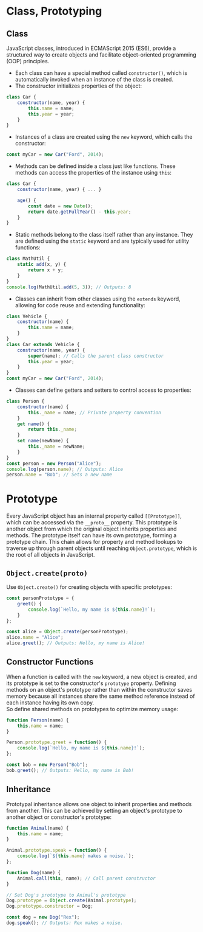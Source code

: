 # Class, Prototyping

## Class

JavaScript classes, introduced in ECMAScript 2015 (ES6), provide a structured way to create objects and facilitate object-oriented programming (OOP) principles.

- Each class can have a special method called `constructor()`, which is automatically invoked when an instance of the class is created.
- The constructor initializes properties of the object:
```js
class Car {
    constructor(name, year) {
        this.name = name;
        this.year = year;
    }
}
```
- Instances of a class are created using the `new` keyword, which calls the constructor:
```js
const myCar = new Car("Ford", 2014);
```
- Methods can be defined inside a class just like functions. These methods can access the properties of the instance using `this`:
```js
class Car {
    constructor(name, year) { ... }

    age() {
        const date = new Date();
        return date.getFullYear() - this.year;
    }
}
```
- Static methods belong to the class itself rather than any instance. They are defined using the `static` keyword and are typically used for utility functions:
```js
class MathUtil {
    static add(x, y) {
        return x + y;
    }
}
console.log(MathUtil.add(5, 3)); // Outputs: 8
```
- Classes can inherit from other classes using the `extends` keyword, allowing for code reuse and extending functionality:
```js
class Vehicle {
    constructor(name) {
        this.name = name;
    }
}
class Car extends Vehicle {
    constructor(name, year) {
        super(name); // Calls the parent class constructor
        this.year = year;
    }
}
const myCar = new Car("Ford", 2014);
```
- Classes can define getters and setters to control access to properties:
```js
class Person {
    constructor(name) {
        this._name = name; // Private property convention
    }
    get name() {
        return this._name;
    }
    set name(newName) {
        this._name = newName;
    }
}
const person = new Person("Alice");
console.log(person.name); // Outputs: Alice
person.name = "Bob"; // Sets a new name
```

# Prototype

Every JavaScript object has an internal property called `[[Prototype]]`, which can be accessed via the `__proto__` property. This prototype is another object from which the original object inherits properties and methods.
The prototype itself can have its own prototype, forming a prototype chain. This chain allows for property and method lookups to traverse up through parent objects until reaching `Object.prototype`, which is the root of all objects in JavaScript.

## `Object.create(proto)`
Use `Object.create()` for creating objects with specific prototypes:
```js
const personPrototype = {
    greet() {
        console.log(`Hello, my name is ${this.name}!`);
    }
};

const alice = Object.create(personPrototype);
alice.name = "Alice";
alice.greet(); // Outputs: Hello, my name is Alice!
```

## Constructor Functions
When a function is called with the `new` keyword, a new object is created, and its prototype is set to the constructor's `prototype` property. Defining methods on an object's prototype rather than within the constructor saves memory because all instances share the same method reference instead of each instance having its own copy.  
So define shared methods on prototypes to optimize memory usage:
```js
function Person(name) {
    this.name = name;
}

Person.prototype.greet = function() {
    console.log(`Hello, my name is ${this.name}!`);
};

const bob = new Person("Bob");
bob.greet(); // Outputs: Hello, my name is Bob!
```

## Inheritance

Prototypal inheritance allows one object to inherit properties and methods from another. This can be achieved by setting an object's prototype to another object or constructor's prototype:

```js
function Animal(name) {
    this.name = name;
}

Animal.prototype.speak = function() {
    console.log(`${this.name} makes a noise.`);
};

function Dog(name) {
    Animal.call(this, name); // Call parent constructor
}

// Set Dog's prototype to Animal's prototype
Dog.prototype = Object.create(Animal.prototype);
Dog.prototype.constructor = Dog;

const dog = new Dog("Rex");
dog.speak(); // Outputs: Rex makes a noise.
```
